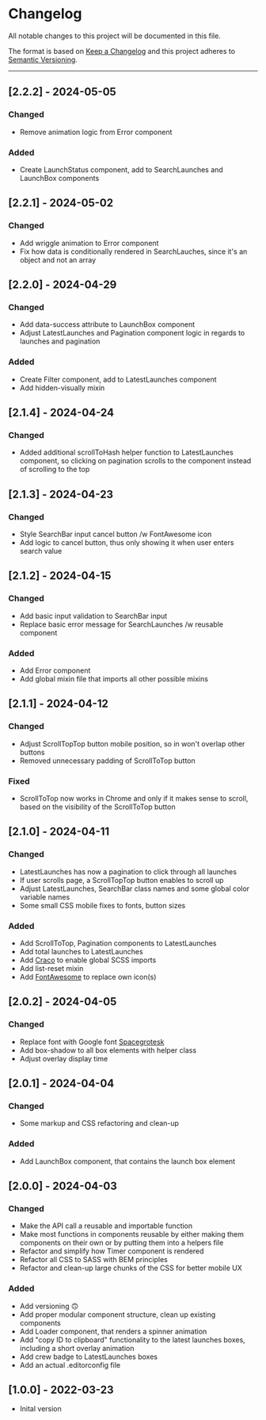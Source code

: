 # Changelog

All notable changes to this project will be documented in this file.

The format is based on [Keep a Changelog](https://keepachangelog.com/en/1.0.0/)
and this project adheres to [Semantic Versioning](https://semver.org/spec/v2.0.0.html).

---

## [2.2.2] - 2024-05-05

### Changed
* Remove animation logic from Error component

### Added
* Create LaunchStatus component, add to SearchLaunches and LaunchBox components

## [2.2.1] - 2024-05-02

### Changed
* Add wriggle animation to Error component
* Fix how data is conditionally rendered in SearchLauches, since it's an object and not an array

## [2.2.0] - 2024-04-29

### Changed
* Add data-success attribute to LaunchBox component
* Adjust LatestLaunches and Pagination component logic in regards to launches and pagination

### Added
* Create Filter component, add to LatestLaunches component
* Add hidden-visually mixin

## [2.1.4] - 2024-04-24

### Changed
* Added additional scrollToHash helper function to LatestLaunches component, so clicking on pagination scrolls to the component instead of scrolling to the top

## [2.1.3] - 2024-04-23

### Changed
* Style SearchBar input cancel button /w FontAwesome icon
* Add logic to cancel button, thus only showing it when user enters search value

## [2.1.2] - 2024-04-15

### Changed
* Add basic input validation to SearchBar input
* Replace basic error message for SearchLaunches /w reusable component

### Added
* Add Error component
* Add global mixin file that imports all other possible mixins

## [2.1.1] - 2024-04-12

### Changed
* Adjust ScrollTopTop button mobile position, so in won't overlap other buttons
* Removed unnecessary padding of ScrollToTop button

### Fixed
* ScrollToTop now works in Chrome and only if it makes sense to scroll, based on the visibility of the ScrollToTop button

## [2.1.0] - 2024-04-11

### Changed
* LatestLaunches has now a pagination to click through all launches
* If user scrolls page, a ScrollTopTop button enables to scroll up
* Adjust LatestLaunches, SearchBar class names and some global color variable names
* Some small CSS mobile fixes to fonts, button sizes

### Added
* Add ScrollToTop, Pagination components to LatestLaunches
* Add total launches to LatestLaunches
* Add [Craco](https://www.npmjs.com/package/@craco/craco) to enable global SCSS imports
* Add list-reset mixin
* Add [FontAwesome](https://fontawesome.com/) to replace own icon(s)

## [2.0.2] - 2024-04-05

### Changed
* Replace font with Google font [Spacegrotesk](https://fonts.google.com/share?selection.family=Space+Grotesk:wght@300..700)
* Add box-shadow to all box elements with helper class
* Adjust overlay display time

## [2.0.1] - 2024-04-04

### Changed
* Some markup and CSS refactoring and clean-up

### Added
* Add LaunchBox component, that contains the launch box element

## [2.0.0] - 2024-04-03

### Changed
* Make the API call a reusable and importable function
* Make most functions in components reusable by either making them components on their own or by putting them into a helpers file
* Refactor and simplify how Timer component is rendered
* Refactor all CSS to SASS with BEM principles
* Refactor and clean-up large chunks of the CSS for better mobile UX

### Added
* Add versioning 🙃
* Add proper modular component structure, clean up existing components
* Add Loader component, that renders a spinner animation
* Add "copy ID to clipboard" functionality to the latest launches boxes, including a short overlay animation
* Add crew badge to LatestLaunches boxes
* Add an actual .editorconfig file

## [1.0.0] - 2022-03-23
* Inital version
